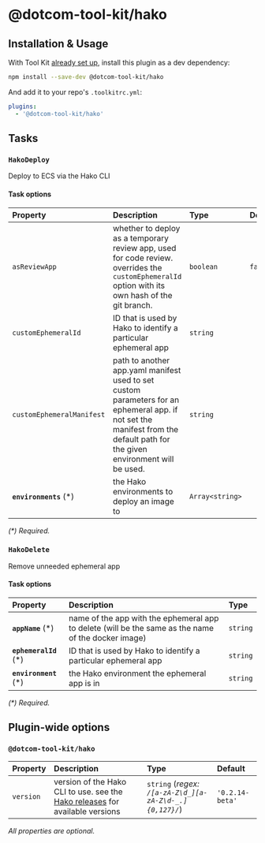 # @dotcom-tool-kit/hako

## Installation & Usage

With Tool Kit [already set up](https://github.com/financial-times/dotcom-tool-kit#installing-and-using-tool-kit), install this plugin as a dev dependency:

```sh
npm install --save-dev @dotcom-tool-kit/hako
```

And add it to your repo's `.toolkitrc.yml`:

```yml
plugins:
  - '@dotcom-tool-kit/hako'
```

<!-- begin autogenerated docs -->
## Tasks

### `HakoDeploy`

Deploy to ECS via the Hako CLI
#### Task options

| Property                  | Description                                                                                                                                                                 | Type            | Default |
| :------------------------ | :-------------------------------------------------------------------------------------------------------------------------------------------------------------------------- | :-------------- | :------ |
| `asReviewApp`             | whether to deploy as a temporary review app, used for code review. overrides the `customEphemeralId` option with its own hash of the git branch.                            | `boolean`       | `false` |
| `customEphemeralId`       | ID that is used by Hako to identify a particular ephemeral app                                                                                                              | `string`        |         |
| `customEphemeralManifest` | path to another app.yaml manifest used to set custom parameters for an ephemeral app. if not set the manifest from the default path for the given environment will be used. | `string`        |         |
| **`environments`** (\*)   | the Hako environments to deploy an image to                                                                                                                                 | `Array<string>` |         |

_(\*) Required._

### `HakoDelete`

Remove unneeded ephemeral app
#### Task options

| Property               | Description                                                                                         | Type     |
| :--------------------- | :-------------------------------------------------------------------------------------------------- | :------- |
| **`appName`** (\*)     | name of the app with the ephemeral app to delete (will be the same as the name of the docker image) | `string` |
| **`ephemeralId`** (\*) | ID that is used by Hako to identify a particular ephemeral app                                      | `string` |
| **`environment`** (\*) | the Hako environment the ephemeral app is in                                                        | `string` |

_(\*) Required._


## Plugin-wide options

### `@dotcom-tool-kit/hako`

| Property  | Description                                                                                                                           | Type                                                    | Default         |
| :-------- | :------------------------------------------------------------------------------------------------------------------------------------ | :------------------------------------------------------ | :-------------- |
| `version` | version of the Hako CLI to use. see the [Hako releases](https://github.com/Financial-Times/hako-cli/releases/) for available versions | `string` (_regex: `/[a-zA-Z\d_][a-zA-Z\d-_.]{0,127}/`_) | `'0.2.14-beta'` |

_All properties are optional._
<!-- end autogenerated docs -->
